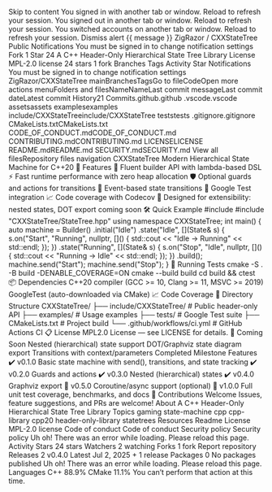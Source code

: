 Skip to content You signed in with another tab or window. Reload to refresh your session. You signed out in another tab or window. Reload to refresh your session. You switched accounts on another tab or window. Reload to refresh your session. Dismiss alert {{ message }} ZigRazor / CXXStateTree Public Notifications You must be signed in to change notification settings Fork 1 Star 24 A C++ Header-Only Hierarchical State Tree Library License MPL-2.0 license 24 stars 1 fork Branches Tags Activity Star Notifications You must be signed in to change notification settings ZigRazor/CXXStateTree mainBranchesTagsGo to fileCodeOpen more actions menuFolders and filesNameNameLast commit messageLast commit dateLatest commit History21 Commits.github.github .vscode.vscode assetsassets examplesexamples include/CXXStateTreeinclude/CXXStateTree teststests .gitignore.gitignore CMakeLists.txtCMakeLists.txt CODE\_OF\_CONDUCT.mdCODE\_OF\_CONDUCT.md CONTRIBUTING.mdCONTRIBUTING.md LICENSELICENSE README.mdREADME.md SECURITY.mdSECURITY.md View all filesRepository files navigation CXXStateTree Modern Hierarchical State Machine for C++20 🚀 Features 🔧 Fluent builder API with lambda-based DSL ⚡ Fast runtime performance with zero heap allocation 🛡️ Optional guards and actions for transitions 🔄 Event-based state transitions 🧪 Google Test integration 📈 Code coverage with Codecov 🌳 Designed for extensibility: nested states, DOT export coming soon 🛠️ Quick Example #include <iostream> #include "CXXStateTree/StateTree.hpp" using namespace CXXStateTree; int main() { auto machine = Builder() .initial("Idle") .state("Idle", \[\](State& s) { s.on("Start", "Running", nullptr, \[\]() { std::cout << "Idle -> Running" << std::endl; }); }) .state("Running", \[\](State& s) { s.on("Stop", "Idle", nullptr, \[\]() { std::cout << "Running -> Idle" << std::endl; }); }) .build(); machine.send("Start"); machine.send("Stop"); } 🧪 Running Tests cmake -S . -B build -DENABLE\_COVERAGE=ON cmake --build build cd build && ctest 📦 Dependencies C++20 compiler (GCC >= 10, Clang >= 11, MSVC >= 2019) GoogleTest (auto-downloaded via CMake) 📈 Code Coverage 📂 Directory Structure CXXStateTree/ ├── include/CXXStateTree/ # Public header-only API ├── examples/ # Usage examples ├── tests/ # Google Test suite ├── CMakeLists.txt # Project build └── .github/workflows/ci.yml # GitHub Actions CI 📋 License MPL2.0 License — see LICENSE for details. 🌟 Coming Soon Nested (hierarchical) state support DOT/Graphviz state diagram export Transitions with context/parameters Completed Milestone Features ✔️ v0.1.0 Basic state machine with send(), transitions, and state tracking ✔️ v0.2.0 Guards and actions ✔️ v0.3.0 Nested (hierarchical) states ✔️ v0.4.0 Graphviz export 📝 v0.5.0 Coroutine/async support (optional) 📝 v1.0.0 Full unit test coverage, benchmarks, and docs 👋 Contributions Welcome Issues, feature suggestions, and PRs are welcome! About A C++ Header-Only Hierarchical State Tree Library Topics gaming state-machine cpp cpp-library cpp20 header-only-library statetrees Resources Readme License MPL-2.0 license Code of conduct Code of conduct Security policy Security policy Uh oh! There was an error while loading. Please reload this page. Activity Stars 24 stars Watchers 2 watching Forks 1 fork Report repository Releases 2 v0.4.0 Latest Jul 2, 2025 + 1 release Packages 0 No packages published Uh oh! There was an error while loading. Please reload this page. Languages C++ 88.9% CMake 11.1% You can’t perform that action at this time.